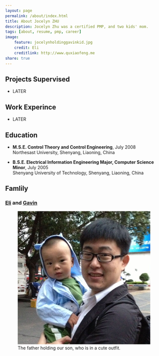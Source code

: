 ```yaml
---
layout: page
permalink: /about/index.html
title: About Jocelyn ZHU
description: Jocelyn Zhu was a certified PMP, and two kids' mom.
tags: [about, resume, pmp, career]
image:
    feature: jocelynholdinggavinkid.jpg
    credit: Eli
    creditlink: http://www.quxiaofeng.me
share: true
---
```


## Projects Supervised

* LATER

## Work Experince

* LATER

## Education

+ **M.S.E. Control Theory and Control Engineering**, July 2008 <br />
Northesast University, Shenyang, Liaoning, China

+ **B.S.E. Electrical Information Engineering Major, Computer Science Minor**, July 2005 <br />
Shenyang University of Technology, Shenyang, Liaoning, China

## Famlily

### [Eli](http://www.quxiaofeng.me) and [Gavin](http://www.gavinqu.tk) ###

<figure>
	<img src="/images/fatherandson.jpg">
	<figcaption>The father holding our son, who is in a cute outfit.</figcaption>
</figure>

